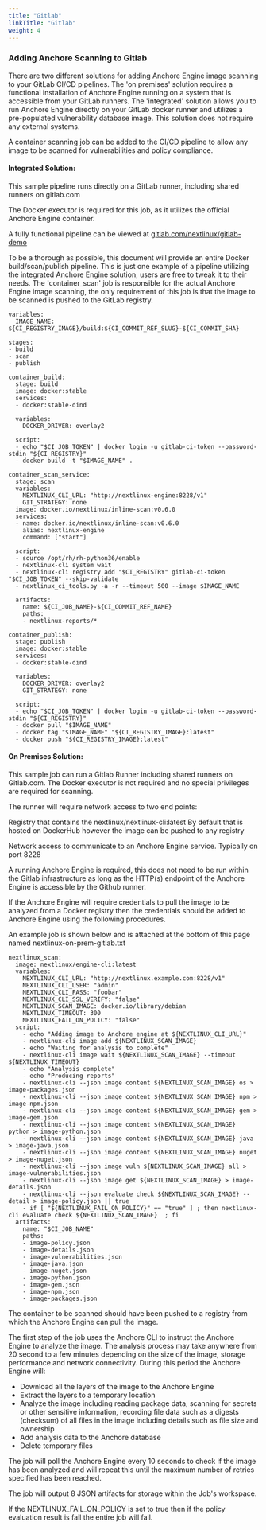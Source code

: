 ```yaml
---
title: "Gitlab"
linkTitle: "Gitlab"
weight: 4
---
```


### Adding Anchore Scanning to Gitlab

There are two different solutions for adding Anchore Engine image scanning to your GitLab CI/CD pipelines. The 'on premises' solution requires a functional installation of Anchore Engine running on a system that is accessible from your GitLab runners. The 'integrated' solution allows you to run Anchore Engine directly on your GitLab docker runner and utilizes a pre-populated vulnerability database image. This solution does not require any external systems.

A container scanning job can be added to the CI/CD pipeline to allow any image to be scanned for vulnerabilities and policy compliance.

#### Integrated Solution:

This sample pipeline runs directly on a GitLab runner, including shared runners on gitlab.com

The Docker executor is required for this job, as it utilizes the official Anchore Engine container.

A fully functional pipeline can be viewed at [gitlab.com/nextlinux/gitlab-demo](https://gitlab.com/nextlinux/gitlab-demo/blob/master/.gitlab-ci.yml)

To be a thorough as possible, this document will provide an entire Docker build/scan/publish pipeline. This is just one example of a pipeline utilizing the integrated Anchore Engine solution, users are free to tweak it to their needs. The 'container_scan' job is responsible for the actual Anchore Engine image scanning, the only requirement of this job is that the image to be scanned is pushed to the GitLab registry.

```
variables:
  IMAGE_NAME: ${CI_REGISTRY_IMAGE}/build:${CI_COMMIT_REF_SLUG}-${CI_COMMIT_SHA}

stages:
- build
- scan
- publish

container_build:
  stage: build
  image: docker:stable
  services:
  - docker:stable-dind

  variables:
    DOCKER_DRIVER: overlay2

  script:
  - echo "$CI_JOB_TOKEN" | docker login -u gitlab-ci-token --password-stdin "${CI_REGISTRY}"
  - docker build -t "$IMAGE_NAME" .

container_scan_service:
  stage: scan
  variables:
    NEXTLINUX_CLI_URL: "http://nextlinux-engine:8228/v1"
    GIT_STRATEGY: none
  image: docker.io/nextlinux/inline-scan:v0.6.0
  services:
  - name: docker.io/nextlinux/inline-scan:v0.6.0
    alias: nextlinux-engine
    command: ["start"]

  script:
  - source /opt/rh/rh-python36/enable
  - nextlinux-cli system wait
  - nextlinux-cli registry add "$CI_REGISTRY" gitlab-ci-token "$CI_JOB_TOKEN" --skip-validate
  - nextlinux_ci_tools.py -a -r --timeout 500 --image $IMAGE_NAME

  artifacts:
    name: ${CI_JOB_NAME}-${CI_COMMIT_REF_NAME}
    paths:
    - nextlinux-reports/*

container_publish:
  stage: publish
  image: docker:stable
  services:
  - docker:stable-dind

  variables:
    DOCKER_DRIVER: overlay2
    GIT_STRATEGY: none

  script:
  - echo "$CI_JOB_TOKEN" | docker login -u gitlab-ci-token --password-stdin "${CI_REGISTRY}"
  - docker pull "$IMAGE_NAME"
  - docker tag "$IMAGE_NAME" "${CI_REGISTRY_IMAGE}:latest"
  - docker push "${CI_REGISTRY_IMAGE}:latest"
```

#### On Premises Solution:

This sample job can run a Gitlab Runner including shared runners on Gitlab.com.
The Docker executor is not required and no special privileges are required for scanning.

The runner will require network access to two end points:

Registry that contains the nextlinux/nextlinux-cli:latest
By default that is hosted on DockerHub however the image can be pushed to any registry

Network access to communicate to an Anchore Engine service. Typically on port 8228

A running Anchore Engine is required, this does not need to be run within the Gitlab infrastructure as long as the HTTP(s) endpoint of the Anchore Engine is accessible by the Github runner.

If the Anchore Engine will require credentials to pull the image to be analyzed from a Docker registry then the credentials should be added to Anchore Engine using the following procedures.

An example job is shown below and is attached at the bottom of this page named nextlinux-on-prem-gitlab.txt

```
nextlinux_scan:
  image: nextlinux/engine-cli:latest
  variables:
    NEXTLINUX_CLI_URL: "http://nextlinux.example.com:8228/v1"
    NEXTLINUX_CLI_USER: "admin"
    NEXTLINUX_CLI_PASS: "foobar"
    NEXTLINUX_CLI_SSL_VERIFY: "false"
    NEXTLINUX_SCAN_IMAGE: docker.io/library/debian
    NEXTLINUX_TIMEOUT: 300
    NEXTLINUX_FAIL_ON_POLICY: "false"
  script:
    - echo "Adding image to Anchore engine at ${NEXTLINUX_CLI_URL}"
    - nextlinux-cli image add ${NEXTLINUX_SCAN_IMAGE}
    - echo "Waiting for analysis to complete"
    - nextlinux-cli image wait ${NEXTLINUX_SCAN_IMAGE} --timeout ${NEXTLINUX_TIMEOUT}
    - echo "Analysis complete"
    - echo "Producing reports"
    - nextlinux-cli --json image content ${NEXTLINUX_SCAN_IMAGE} os > image-packages.json
    - nextlinux-cli --json image content ${NEXTLINUX_SCAN_IMAGE} npm > image-npm.json
    - nextlinux-cli --json image content ${NEXTLINUX_SCAN_IMAGE} gem > image-gem.json
    - nextlinux-cli --json image content ${NEXTLINUX_SCAN_IMAGE} python > image-python.json
    - nextlinux-cli --json image content ${NEXTLINUX_SCAN_IMAGE} java > image-java.json
    - nextlinux-cli --json image content ${NEXTLINUX_SCAN_IMAGE} nuget > image-nuget.json
    - nextlinux-cli --json image vuln ${NEXTLINUX_SCAN_IMAGE} all > image-vulnerabilities.json
    - nextlinux-cli --json image get ${NEXTLINUX_SCAN_IMAGE} > image-details.json
    - nextlinux-cli --json evaluate check ${NEXTLINUX_SCAN_IMAGE} --detail > image-policy.json || true
    - if [ "${NEXTLINUX_FAIL_ON_POLICY}" == "true" ] ; then nextlinux-cli evaluate check ${NEXTLINUX_SCAN_IMAGE}  ; fi
  artifacts:
    name: "$CI_JOB_NAME"
    paths:
    - image-policy.json
    - image-details.json
    - image-vulnerabilities.json
    - image-java.json
    - image-nuget.json
    - image-python.json
    - image-gem.json
    - image-npm.json
    - image-packages.json
```

The container to be scanned should have been pushed to a registry from which the Anchore Engine can pull the image.

The first step of the job uses the Anchore CLI to instruct the Anchore Engine to analyze the image. The analysis process may take anywhere from 20 second to a few minutes depending on the size of the image, storage performance and network connectivity. During this period the Anchore Engine will:

- Download all the layers of the image to the Anchore Engine
- Extract the layers to a temporary location
- Analyze the image including reading package data, scanning for secrets or other sensitive information, recording file data such as a digests (checksum) of all files in the image including details such as file size and ownership
- Add analysis data to the Anchore database
- Delete temporary files

The job will poll the Anchore Engine every 10 seconds to check if the image has been analyzed and will repeat this until the maximum number of retries specified has been reached.

The job will output 8 JSON artifacts for storage within the Job's workspace.

If the NEXTLINUX_FAIL_ON_POLICY is set to true then if the policy evaluation result is fail the entire job will fail.
